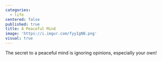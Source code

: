 ```yaml
---
categories:
  - life
centered: false
published: true
title: A Peaceful Mind
image: 'https://i.imgur.com/fyyIgNB.png'
visual: true
---
```

The secret 
to a peaceful mind 
is ignoring opinions, 
especially your own!

